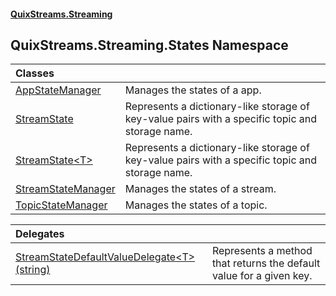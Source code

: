 #### [QuixStreams.Streaming](index.md 'index')

## QuixStreams.Streaming.States Namespace

| Classes | |
| :--- | :--- |
| [AppStateManager](AppStateManager.md 'QuixStreams.Streaming.States.AppStateManager') | Manages the states of a app. |
| [StreamState](StreamState.md 'QuixStreams.Streaming.States.StreamState') | Represents a dictionary-like storage of key-value pairs with a specific topic and storage name. |
| [StreamState&lt;T&gt;](StreamState_T_.md 'QuixStreams.Streaming.States.StreamState<T>') | Represents a dictionary-like storage of key-value pairs with a specific topic and storage name. |
| [StreamStateManager](StreamStateManager.md 'QuixStreams.Streaming.States.StreamStateManager') | Manages the states of a stream. |
| [TopicStateManager](TopicStateManager.md 'QuixStreams.Streaming.States.TopicStateManager') | Manages the states of a topic. |

| Delegates | |
| :--- | :--- |
| [StreamStateDefaultValueDelegate&lt;T&gt;(string)](StreamStateDefaultValueDelegate_T_(string).md 'QuixStreams.Streaming.States.StreamStateDefaultValueDelegate<T>(string)') | Represents a method that returns the default value for a given key. |
